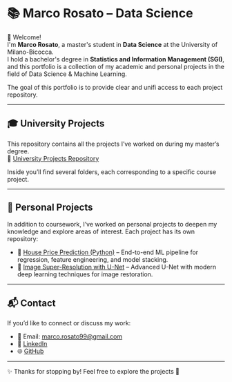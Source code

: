 # 📚 Marco Rosato – Data Science

👋 Welcome!  
I'm **Marco Rosato**, a master's student in **Data Science** at the University of Milano-Bicocca.  
I hold a bachelor's degree in **Statistics and Information Management (SGI)**, and this portfolio is a collection of my academic and personal projects in the field of Data Science & Machine Learning.  

The goal of this portfolio is to provide clear and unifi access to each project repository. 

---

## 🎓 University Projects
This repository contains all the projects I’ve worked on during my master’s degree.  
📂 [University Projects Repository](link-to-your-university-repo)  

Inside you’ll find several folders, each corresponding to a specific course project.

---

## 🚀 Personal Projects
In addition to coursework, I’ve worked on personal projects to deepen my knowledge and explore areas of interest. Each project has its own repository:

- 🏡 [House Price Prediction (Python)]([link-to-house-price-repo](https://github.com/kugogt/Housing-Price-Prediction)) – End-to-end ML pipeline for regression, feature engineering, and model stacking.  
- 🧠 [Image Super-Resolution with U-Net]([link-to-super-resolution-repo](https://github.com/kugogt/SR-Restoration-images-U-Net/tree/main)) – Advanced U-Net with modern deep learning techniques for image restoration.  


---

## 📬 Contact
If you’d like to connect or discuss my work:  
- 📧 Email: marco.rosato99@gmail.com  
- 💼 [LinkedIn]([your-linkedin-profile](https://www.linkedin.com/in/marco-rosato-39503819b/))  
- 🌐 [GitHub]([your-github-profile](https://github.com/kugogt))  

---

✨ Thanks for stopping by! Feel free to explore the projects 🚀

